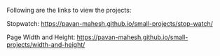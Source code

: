 Following are the links to view the projects:

Stopwatch: https://pavan-mahesh.github.io/small-projects/stop-watch/

Page Width and Height:
https://pavan-mahesh.github.io/small-projects/width-and-height/